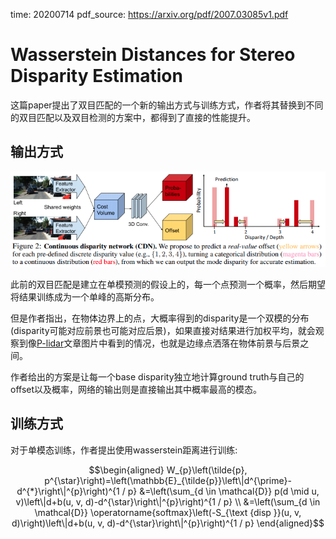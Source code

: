 time: 20200714
pdf_source: https://arxiv.org/pdf/2007.03085v1.pdf

# Wasserstein Distances for Stereo Disparity Estimation

这篇paper提出了双目匹配的一个新的输出方式与训练方式，作者将其替换到不同的双目匹配以及双目检测的方案中，都得到了直接的性能提升。

## 输出方式

![image](res/CDN_arch.png)

此前的双目匹配是建立在单模预测的假设上的，每一个点预测一个概率，然后期望将结果训练成为一个单峰的高斯分布。

但是作者指出，在物体边界上的点，大概率得到的disparity是一个双模的分布(disparity可能对应前景也可能对应后景)，如果直接对结果进行加权平均，就会观察到像[P-lidar](Pseudo-Lidar.md)文章图片中看到的情况，也就是边缘点洒落在物体前景与后景之间。

作者给出的方案是让每一个base disparity独立地计算ground truth与自己的offset以及概率，网络的输出则是直接输出其中概率最高的模态。

## 训练方式

对于单模态训练，作者提出使用wasserstein距离进行训练:

$$\begin{aligned}
W_{p}\left(\tilde{p}, p^{\star}\right)=\left(\mathbb{E}_{\tilde{p}}\left\|d^{\prime}-d^{*}\right\|^{p}\right)^{1 / p} &=\left(\sum_{d \in \mathcal{D}} p(d \mid u, v)\left\|d+b(u, v, d)-d^{\star}\right\|^{p}\right)^{1 / p} \\
&=\left(\sum_{d \in \mathcal{D}} \operatorname{softmax}\left(-S_{\text {disp }}(u, v, d)\right)\left\|d+b(u, v, d)-d^{\star}\right\|^{p}\right)^{1 / p}
\end{aligned}$$


